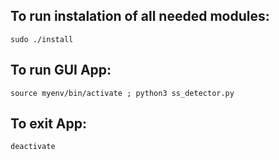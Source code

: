 ## To run instalation of all needed modules:
```
sudo ./install
```

## To run GUI App:
```
source myenv/bin/activate ; python3 ss_detector.py
```

## To exit App:
```
deactivate
```